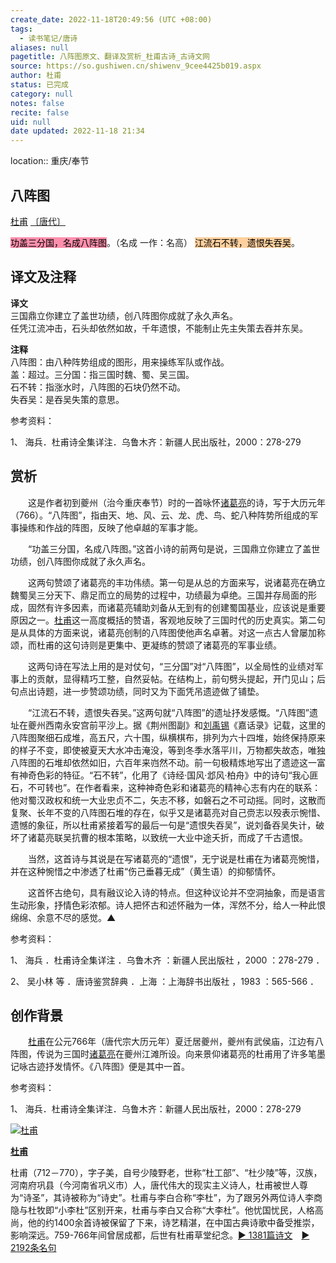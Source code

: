 ```yaml
---
create_date: 2022-11-18T20:49:56 (UTC +08:00)
tags:
  - 读书笔记/唐诗
aliases: null
pagetitle: 八阵图原文、翻译及赏析_杜甫古诗_古诗文网
source: https://so.gushiwen.cn/shiwenv_9cee4425b019.aspx
author: 杜甫
status: 已完成
category: null
notes: false
recite: false
uid: null
date updated: 2022-11-18 21:34
---
```


location:: 重庆/奉节

## 八阵图

[杜甫](https://so.gushiwen.cn/authorv_515ea88d1858.aspx) [〔唐代〕](https://so.gushiwen.cn/shiwens/default.aspx?cstr=%e5%94%90%e4%bb%a3)

<mark style="background: #FF5582A6;">功盖三分国，名成八阵图</mark>。（名成 一作：名高）
 <mark style="background: #FFB86CA6;">江流石不转，遗恨失吞吴</mark>。

## 译文及注释

**译文**\
三国鼎立你建立了盖世功绩，创八阵图你成就了永久声名。\
任凭江流冲击，石头却依然如故，千年遗恨，不能制止先主失策去吞并东吴。

**注释**\
八阵图：由八种阵势组成的图形，用来操练军队或作战。\
盖：超过。三分国：指三国时魏、蜀、吴三国。\
石不转：指涨水时，八阵图的石块仍然不动。\
失吞吴：是吞吴失策的意思。

参考资料：

1、 海兵．杜甫诗全集详注．乌鲁木齐：新疆人民出版社，2000：278-279

## 赏析

　　这是作者初到夔州（治今重庆奉节）时的一首咏怀[诸葛亮](https://so.gushiwen.cn/authorv_e82a672a1ca9.aspx)的诗，写于大历元年（766）。“八阵图”，指由天、地、风、云、龙、虎、鸟、蛇八种阵势所组成的军事操练和作战的阵图，反映了他卓越的军事才能。

　　“功盖三分国，名成八阵图。”这首小诗的前两句是说，三国鼎立你建立了盖世功绩，创八阵图你成就了永久声名。

　　这两句赞颂了诸葛亮的丰功伟绩。第一句是从总的方面来写，说诸葛亮在确立魏蜀吴三分天下、鼎足而立的局势的过程中，功绩最为卓绝。三国并存局面的形成，固然有许多因素，而诸葛亮辅助刘备从无到有的创建蜀国基业，应该说是重要原因之一。[杜甫](https://so.gushiwen.cn/authorv_515ea88d1858.aspx)这一高度概括的赞语，客观地反映了三国时代的历史真实。第二句是从具体的方面来说，诸葛亮创制的八阵图使他声名卓著。对这一点古人曾屡加称颂，而杜甫的这句诗则是更集中、更凝练的赞颂了诸葛亮的军事业绩。

　　这两句诗在写法上用的是对仗句，“三分国”对“八阵图”，以全局性的业绩对军事上的贡献，显得精巧工整，自然妥帖。在结构上，前句劈头提起，开门见山；后句点出诗题，进一步赞颂功绩，同时又为下面凭吊遗迹做了铺垫。

　　“江流石不转，遗恨失吞吴。”这两句就“八阵图”的遗址抒发感慨。“八阵图”遗址在夔州西南永安宫前平沙上。据《荆州图副》和[刘禹锡](https://so.gushiwen.cn/authorv_e3c4e8cf2646.aspx)《嘉话录》记载，这里的八阵图聚细石成堆，高五尺，六十围，纵横棋布，排列为六十四堆，始终保持原来的样子不变，即使被夏天大水冲击淹没，等到冬季水落平川，万物都失故态，唯独八阵图的石堆却依然如旧，六百年来岿然不动。前一句极精炼地写出了遗迹这一富有神奇色彩的特征。“石不转”，化用了《诗经·国风·邶风·柏舟》中的诗句“我心匪石，不可转也”。在作者看来，这种神奇色彩和诸葛亮的精神心志有内在的联系：他对蜀汉政权和统一大业忠贞不二，矢志不移，如磐石之不可动摇。同时，这散而复聚、长年不变的八阵图石堆的存在，似乎又是诸葛亮对自己赍志以殁表示惋惜、遗憾的象征，所以杜甫紧接着写的最后一句是“遗恨失吞吴”，说刘备吞吴失计，破坏了诸葛亮联吴抗曹的根本策略，以致统一大业中途夭折，而成了千古遗恨。

　　当然，这首诗与其说是在写诸葛亮的“遗恨”，无宁说是杜甫在为诸葛亮惋惜，并在这种惋惜之中渗透了杜甫“伤己垂暮无成”（黄生语）的抑郁情怀。

　　这首怀古绝句，具有融议论入诗的特点。但这种议论并不空洞抽象，而是语言生动形象，抒情色彩浓郁。诗人把怀古和述怀融为一体，浑然不分，给人一种此恨绵绵、余意不尽的感觉。▲

参考资料：

1、 海兵 ．杜甫诗全集详注 ．乌鲁木齐 ：新疆人民出版社 ，2000 ：278-279 ．

2、 吴小林 等 ．唐诗鉴赏辞典 ．上海 ：上海辞书出版社 ，1983 ：565-566 ．

## 创作背景

　　[杜甫](https://so.gushiwen.cn/authorv_515ea88d1858.aspx)在公元766年（唐代宗大历元年）夏迁居夔州，夔州有武侯庙，江边有八阵图，传说为三国时[诸葛亮](https://so.gushiwen.cn/authorv_e82a672a1ca9.aspx)在夔州江滩所设。向来景仰诸葛亮的杜甫用了许多笔墨记咏古迹抒发情怀。《八阵图》便是其中一首。

参考资料：

1、 海兵．杜甫诗全集详注．乌鲁木齐：新疆人民出版社，2000：278-279

[![杜甫](https://song.gushiwen.cn/authorImg/dufu.jpg)](https://so.gushiwen.cn/authorv_515ea88d1858.aspx)

[**杜甫**](https://so.gushiwen.cn/authorv_515ea88d1858.aspx)

杜甫（712－770），字子美，自号少陵野老，世称“杜工部”、“杜少陵”等，汉族，河南府巩县（今河南省巩义市）人，唐代伟大的现实主义诗人，杜甫被世人尊为“诗圣”，其诗被称为“诗史”。杜甫与李白合称“李杜”，为了跟另外两位诗人李商隐与杜牧即“小李杜”区别开来，杜甫与李白又合称“大李杜”。他忧国忧民，人格高尚，他的约1400余首诗被保留了下来，诗艺精湛，在中国古典诗歌中备受推崇，影响深远。759-766年间曾居成都，后世有杜甫草堂纪念。[► 1381篇诗文](https://so.gushiwen.cn/shiwens/default.aspx?astr=%e6%9d%9c%e7%94%ab)　[► 2192条名句](https://so.gushiwen.cn/mingjus/default.aspx?astr=%e6%9d%9c%e7%94%ab)

